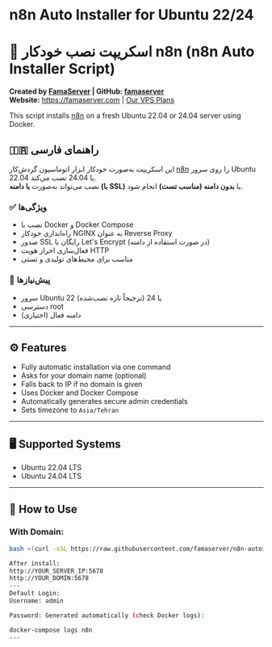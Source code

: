 # n8n Auto Installer for Ubuntu 22/24
# 🚀 اسکریپت نصب خودکار n8n (n8n Auto Installer Script)

**Created by [FamaServer](https://famaserver.com) | GitHub: [famaserver](https://github.com/famaserver)**  
**Website:** https://famaserver.com | [Our VPS Plans](https://famaserver.com/vps)

This script installs [n8n](https://n8n.io) on a fresh Ubuntu 22.04 or 24.04 server using Docker.

## 🇮🇷 راهنمای فارسی

این اسکریپت به‌صورت خودکار ابزار اتوماسیون گردش‌کار [n8n](https://n8n.io) را روی سرور Ubuntu 22.04 یا 24.04 نصب می‌کند.  
نصب می‌تواند به‌صورت **با دامنه (با SSL)** یا **بدون دامنه (مناسب تست)** انجام شود.

### ✅ ویژگی‌ها

- نصب با Docker و Docker Compose
- راه‌اندازی خودکار NGINX به عنوان Reverse Proxy
- صدور SSL رایگان با Let's Encrypt (در صورت استفاده از دامنه)
- فعال‌سازی احراز هویت HTTP
- مناسب برای محیط‌های تولیدی و تستی

### 🧾 پیش‌نیازها

- سرور Ubuntu 22 یا 24 (ترجیحاً تازه نصب‌شده)
- دسترسی root
- دامنه فعال (اختیاری)



---

## ⚙️ Features

- Fully automatic installation via one command
- Asks for your domain name (optional)
- Falls back to IP if no domain is given
- Uses Docker and Docker Compose
- Automatically generates secure admin credentials
- Sets timezone to `Asia/Tehran`

---

## 🖥️ Supported Systems

- Ubuntu 22.04 LTS
- Ubuntu 24.04 LTS

---

## 🚀 How to Use

### With Domain:

```bash
bash <(curl -sSL https://raw.githubusercontent.com/famaserver/n8n-autoinstall/main/install_n8n.sh)

After install:
http://YOUR_SERVER_IP:5678
http://YOUR_DOMIN:5678
---
Default Login:
Username: admin

Password: Generated automatically (check Docker logs):

docker-compose logs n8n
---
